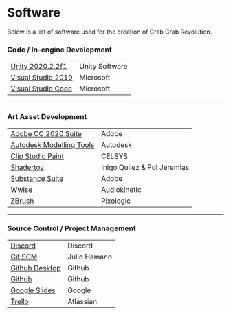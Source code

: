 # Software
Below is a list of software used for the creation of Crab Crab Revolution.

### Code / In-engine Development
|||
|:--|:--|
| [Unity 2020.2.2f1](https://unity.com/) | Unity Software |
| [Visual Studio 2019](https://visualstudio.microsoft.com) | Microsoft |
| [Visual Studio Code](https://code.visualstudio.com/) | Microsoft |

---

### Art Asset Development
|||
|:--|:--|
| [Adobe CC 2020 Suite](https://www.adobe.com/uk/creativecloud.html) | Adobe |
| [Autodesk Modelling Tools](https://www.autodesk.co.uk/collections/media-entertainment/overview/) | Autodesk |
| [Clip Studio Paint](https://www.clipstudio.net/en/) | CELSYS |
| [Shadertoy](https://www.shadertoy.com) | Inigo Quilez & Pol Jeremias |
| [Substance Suite](https://www.substance3d.com/substance/) | Adobe |
| [Wwise](https://www.audiokinetic.com/products/wwise/) | Audiokinetic |
| [ZBrush](https://pixologic.com/) | Pixologic |

---

### Source Control / Project Management
|||
|:--|:--|
| [Discord](https://discord.com/) | Discord |
| [Git SCM](https://git-scm.com/) | Julio Hamano |
| [Github Desktop](https://desktop.github.com/) | Github |
| [Github](https://github.com/) | Github |
| [Google Slides](https://docs.google.com/presentation/) | Google |
| [Trello](https://trello.com/) | Atlassian |

<br></br>